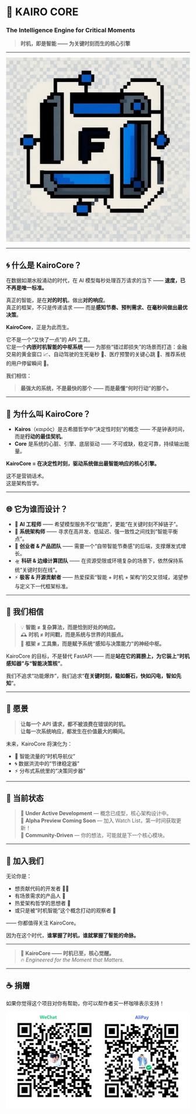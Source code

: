 # 🌌 KAIRO CORE  
### The Intelligence Engine for Critical Moments  
> **时机，即是智能 —— 为关键时刻而生的核心引擎**

---

<div align="center">
  <img src="https://github.com/Fatosy/KairoCore/blob/master/imgs/logo-pixel-512.jpg" alt="KairoCore Hero Banner" />
</div>

---

## 🌀 什么是 KairoCore？

在数据如潮水般涌动的时代，在 AI 模型每秒处理百万请求的当下 —— **速度，已不再是唯一标准。**

真正的智能，是在**对的时机**，做出**对的响应**。  
真正的框架，不只是传递请求 —— 而是**感知节奏、预判需求、在毫秒间做出最优决策**。

**KairoCore**，正是为此而生。

它不是一个“又快了一点”的 API 工具。  
它是一个**内嵌时机智能的中枢系统** —— 为那些“错过即损失”的场景而打造：金融交易的黄金窗口 📈、自动驾驶的生死毫秒 🚗、医疗预警的关键心跳 💓、推荐系统的用户停留瞬间 🎯。

我们相信：  
> **最强大的系统，不是最快的那个 —— 而是最懂“何时行动”的那个。**

---

## 🧠 为什么叫 KairoCore？

- **Kairos**（καιρός）是古希腊哲学中“决定性时刻”的概念 —— 不是钟表时间，而是**行动的最佳契机**。
- **Core** 是系统的心脏、引擎、底层驱动 —— 不可或缺，稳定可靠，持续输出能量。

**KairoCore = 在决定性时刻，驱动系统做出最智能响应的核心引擎。**

这不是营销话术。  
这是架构哲学。

---

## 🌐 它为谁而设计？

- 🤖 **AI 工程师** —— 希望模型服务不仅“能跑”，更能“在关键时刻不掉链子”。
- 🧭 **系统架构师** —— 寻求在高并发、低延迟、强一致性之间找到“智能平衡点”。
- 🚀 **创业者 & 产品团队** —— 需要一个“自带智能节奏感”的后端，支撑爆发式增长。
- 🛸 **科研 & 边缘计算团队** —— 在资源受限或环境复杂的场景下，依然保持系统“关键时刻在线”。
- ⚡ **极客 & 开源贡献者** —— 热爱探索“智能 + 时机 + 架构”的交叉领域，渴望参与定义下一代框架标准。

---

## 🎯 我们相信

> 💡 **智能 ≠ 复杂算法，而是恰到好处的响应。**  
> 🕰️ **时机 ≠ 时间戳，而是系统与世界的共振点。**  
> 🧬 **框架 ≠ 工具集，而是赋予系统“感知与决策能力”的神经中枢。**

KairoCore 的目标，不是替代 FastAPI —— 而是**站在它的肩膀上，为它装上“时机感知器”与“智能决策核”**。

我们不追求“功能爆炸”，我们追求“**在关键时刻，稳如磐石，快如闪电，智如先知**”。

---

## 🌅 愿景

> **让每一个 API 请求，都不被浪费在错误的时机。**  
> **让每一次系统响应，都发生在价值最大的瞬间。**

未来，KairoCore 将演化为：
- 🧭 智能流量的“时机导航仪”
- 🌀 数据洪流中的“节律稳定器”
- ⚡ 分布式系统里的“决策同步器”

---

## 🚧 当前状态

> 🔨 **Under Active Development** — 概念已成型，核心架构设计中。  
> 🌱 **Alpha Preview Coming Soon** — 加入 Watch List，第一时间获取更新！  
> 💬 **Community-Driven** — 你的想法，可能就是下一个核心模块。

---

## 🤝 加入我们

无论你是：
- 想贡献代码的开发者 👩‍💻
- 有场景需求的产品人 🎯
- 热爱架构哲学的思想者 🧠
- 或只是被“时机智能”这个概念打动的观察者 👀

—— 你都值得关注 KairoCore。

因为在这个时代，**谁掌握了时机，谁就掌握了智能的命脉。**

---

> 🌌 **KairoCore —— 时机已至，核心觉醒。**  
> 🔥 *Engineered for the Moment that Matters.*

---

## ☕ 捐赠

如果你觉得这个项目对你有帮助，你可以帮作者买一杯咖啡表示支持！

![donate](https://github.com/Fatosy/KairoCore/blob/master/imgs/pay.png)